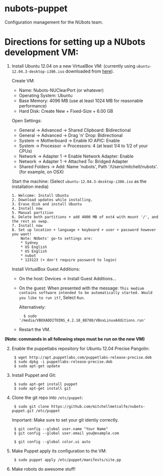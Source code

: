 nubots-puppet
=============

Configuration management for the NUbots team.

# Directions for setting up a NUbots development VM:

1.	Install Ubuntu 12.04 on a new VirtualBox VM:
	(currently using `ubuntu-12.04.3-desktop-i386.iso` downloaded from [here](http://releases.ubuntu.com/precise/ubuntu-12.04.3-desktop-i386.iso)).

	Create VM:
	* Name: Nubots-NUClearPort (or whatever)
	* Operating System: Ubuntu
	* Base Memory: 4096 MB (use at least 1024 MB for reasonable performance)
	* Hard Disk: Create New + Fixed-Size + 6.00 GB

	Open Settings:
	* General -> Advanced -> Shared Clipboard: Bidirectional
	* General -> Advanced -> Drag 'n' Drop: Bidirectional
	* System -> Motherboard -> Enable IO APIC: Enable
	* System -> Processor -> Processors: 4 (at least 1/4 to 1/2 of your CPUs)
	* Network -> Adapter 1 -> Enable Network Adapter: Enable
	* Network -> Adapter 1 -> Attached To: Bridged Adapter
	* Shared Folders -> Add: Name 'nubots', Path '/Users/mitchell/nubots'. (for example, on OSX)

	Start the machine: (Select `ubuntu-12.04.3-desktop-i386.iso` as the installation media)
	
		1. Welcome: Install Ubuntu
		2. Download updates while installing.
		3. Erase disk and install Ubuntu
		4. Install now
		5. Manual partition
		6. Delete both partitions + add 4000 MB of ext4 with mount '/', and the rest as swap.
		7. Install now
		8. Set up location + language + keyboard + user + password however you want!
			Note: NUbots' go-to settings are:
			* Sydney
			* US English
			* US English
			* nubot
			* 123123 (+ don't require password to login)
	
	Install VirtualBox Guest Additions:
	* On the host:
		Devices -> Install Guest Additions...
	* On the guest:
		When presented with the message:
			`This medium contains software intended to be automatically started. Would you like to run it?`,
		Select `Run`.
	
		Alternatively:
			
			$ sudo  '/media/VBOXADDITOINS_4.2.18_88780/VBoxLinuxAdditions.run'
	* Restart the VM.

__(Note: commands in all following steps must be run on the new VM)__

2. Enable the puppetlabs repository for Ubuntu 12.04 Precise Pangolin:

		$ wget http://apt.puppetlabs.com/puppetlabs-release-precise.deb
		$ sudo dpkg -i puppetlabs-release-precise.deb
		$ sudo apt-get update

3. Install Puppet and Git:

		$ sudo apt-get install puppet
		$ sudo apt-get install git

4. Clone the git repo into `/etc/puppet`:

		$ sudo git clone https://github.com/mitchellmetcalfe/nubots-puppet.git /etc/puppet

	Important: Make sure to set your git identiy correctly.
	
		$ git config --global user.name "Your Name"
		$ git config --global user.email you@example.com

		$ git config --global color.ui auto

5. Make Puppet apply its configuration to the VM:

		$ sudo puppet apply /etc/puppet/manifests/site.pp

6. Make robots do awesome stuff!
